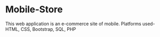 # Mobile-Store
This web application is an e-commerce site of mobile. Platforms used- HTML, CSS, Bootstrap, SQL, PHP
